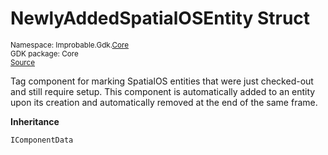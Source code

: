 
# NewlyAddedSpatialOSEntity Struct
<sup>
Namespace: Improbable.Gdk.<a href="{{urlRoot}}/api/core-index">Core</a><br/>
GDK package: Core<br/>
<a href="https://www.github.com/spatialos/gdk-for-unity/blob/06858069/workers/unity/Packages/io.improbable.gdk.core/Components/NewlyAddedSpatialOSEntity.cs/#L11">Source</a>
<style>
a code {
                    padding: 0em 0.25em!important;
}
code {
                    background-color: #ffffff!important;
}
</style>
</sup>


</p>



<p>Tag component for marking SpatialOS entities that were just checked-out and still require setup. This component is automatically added to an entity upon its creation and automatically removed at the end of the same frame. </p>



</p>

<b>Inheritance</b>

<code>IComponentData</code>













